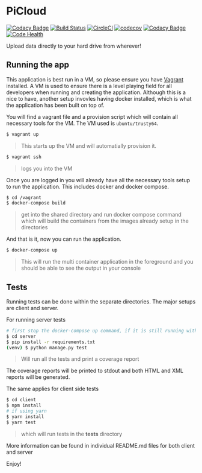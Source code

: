 # PiCloud

[![Codacy Badge](https://api.codacy.com/project/badge/Grade/7dd28ce2d89d414996e3245aff7e819d)](https://www.codacy.com/app/Quilliam/PiCloud?utm_source=github.com&amp;utm_medium=referral&amp;utm_content=Wyvarn/PiCloud&amp;utm_campaign=Badge_Grade)
[![Build Status](https://travis-ci.org/Wyvarn/PiCloud.svg?branch=master)](https://travis-ci.org/Wyvarn/PiCloud)
[![CircleCI](https://circleci.com/gh/Wyvarn/PiCloud.svg?style=svg)](https://circleci.com/gh/Wyvarn/PiCloud)
[![codecov](https://codecov.io/gh/Wyvarn/PiCloud/branch/master/graph/badge.svg)](https://codecov.io/gh/Wyvarn/PiCloud)
[![Codacy Badge](https://api.codacy.com/project/badge/Coverage/7dd28ce2d89d414996e3245aff7e819d)](https://www.codacy.com/app/Quilliam/PiCloud?utm_source=github.com&utm_medium=referral&utm_content=Wyvarn/PiCloud&utm_campaign=Badge_Coverage)
[![Code Health](https://landscape.io/github/Wyvarn/PiCloud/master/landscape.svg?style=flat)](https://landscape.io/github/Wyvarn/PiCloud/master)

Upload data directly to your hard drive from wherever!

## Running the app

This application is best run in a VM, so please ensure you have [Vagrant](https://www.vagrantup.com/) installed. A VM is used to ensure there is a level playing field for all developers when running and creating the application. Although this is a nice to have, another setup invovles having docker installed, which is what the application has been built on top of.

You will find a vagrant file and a provision script which will contain all necessary tools for the VM. The VM used is `ubuntu/trusty64`.

``` sh
$ vagrant up
```
> This starts up the VM and will automatially provision it.

``` sh
$ vagrant ssh
```
> logs you into the VM

Once you are logged in you will already have all the necessary tools setup to run the application. This includes docker and docker compose.


``` sh
$ cd /vagrant
$ docker-compose build
```

> get into the shared directory and run docker compose command which will build the containers from the images already setup in the directories

And that is it, now you can run the application.

``` sh
$ docker-compose up
```
>  This will run the multi container application in the foreground and you should be able to see the output in your console

## Tests

Running tests can be done within the separate directories. The major setups are client and server. 

For running server tests

``` sh
# first stop the docker-compose up command, if it is still running with CTRL^C
$ cd server
$ pip install -r requirements.txt
(venv) $ python manage.py test
```
> Will run all the tests and print a coverage report

The coverage reports will be printed to stdout and both HTML and XML reports will be generated.

The same applies for client side tests

```bash
$ cd client
$ npm install
# if using yarn
$ yarn install
$ yarn test
```
> which will run tests in the __tests__ directory

More information can be found in individual README.md files for both client and server


Enjoy!

